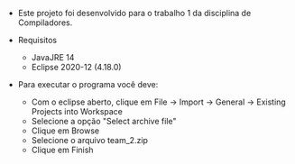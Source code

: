 - Este projeto foi desenvolvido para o trabalho 1 da disciplina de Compiladores.

- Requisitos
  - JavaJRE 14
  - Eclipse 2020-12 (4.18.0)

- Para executar o programa você deve:
  - Com o eclipse aberto, clique em File -> Import -> General -> Existing
Projects into Workspace
  - Selecione a opção "Select archive file"
  - Clique em Browse
  - Selecione o arquivo team_2.zip
  - Clique em Finish